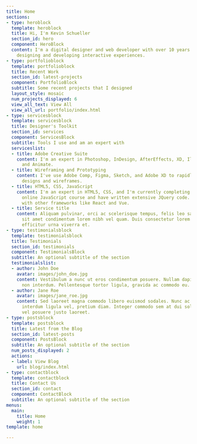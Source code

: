 ```yaml
---
title: Home
sections:
- type: heroblock
  template: heroblock
  title: Hi, I'm Kevin Schueller
  section_id: hero
  component: HeroBlock
  content: I'm a digital designer and web developer with over 10 years of experience
    designing and developing interactive experiences.
- type: portfolioblock
  template: portfolioblock
  title: Recent Work
  section_id: latest-projects
  component: PortfolioBlock
  subtitle: Some recent projects that I designed
  layout_style: mosaic
  num_projects_displayed: 6
  view_all_text: View All
  view_all_url: portfolio/index.html
- type: servicesblock
  template: servicesblock
  title: Designer's Toolkit
  section_id: services
  component: ServicesBlock
  subtitle: Tools I use and am an expert with
  serviceslist:
  - title: Adobe Creative Suite
    content: I'm an expert in Photoshop, InDesign, AfterEffects, XD, Illustrator,
      and Animate.
  - title: Wireframing and Prototyping
    content: I've use Adobe Comp, Figma, Sketch, and Adobe XD to rapidly prototype
      designs and wireframes.
  - title: HTML5, CSS, JavaScript
    content: I'm an expert in HTML5, CSS, and I'm currently completing an advanced
      online JavaScript course and have written extensive JQuery code. I've also worked
      with other frameworks like React and Vue.
  - title: Service title
    content: Aliquam pulvinar, orci ac scelerisque tempus, felis leo sagittis justo,
      sit amet condimentum lorem nibh vel quam. Duis consectetur lorem ipsum, non
      efficitur urna viverra et.
- type: testimonialsblock
  template: testimonialsblock
  title: Testimonials
  section_id: testimonials
  component: TestimonialsBlock
  subtitle: An optional subtitle of the section
  testimonialslist:
  - author: John Doe
    avatar: images/john_doe.jpg
    content: Vestibulum a nunc ut eros condimentum posuere. Nullam dapibus quis nunc
      non interdum. Pellentesque tortor ligula, gravida ac commodo eu.
  - author: Jane Roe
    avatar: images/jane_roe.jpg
    content: Sed laoreet magna commodo libero euismod sodales. Nunc ac libero convallis,
      interdum ligula vel, pretium diam. Integer commodo sem at dui sollicitudin,
      vel posuere justo laoreet.
- type: postsblock
  template: postsblock
  title: Latest from the Blog
  section_id: latest-posts
  component: PostsBlock
  subtitle: An optional subtitle of the section
  num_posts_displayed: 2
  actions:
  - label: View Blog
    url: blog/index.html
- type: contactblock
  template: contactblock
  title: Contact Us
  section_id: contact
  component: ContactBlock
  subtitle: An optional subtitle of the section
menus:
  main:
    title: Home
    weight: 1
template: home

---
```

